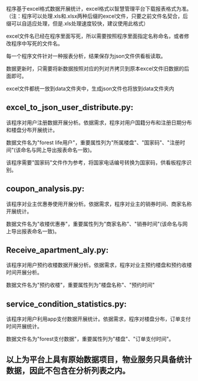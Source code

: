 程序基于excel格式数据开展统计，excel格式以智慧管理平台下载报表格式为准。
（注：程序可以处理.xls和.xlsx两种后缀的excel文件，只要之前文件名契合，后缀可以自适应处理，但是.xls处理速度较快，建议使用此格式）

excel文件名已经在程序里面写死，所以需要按照程序里面指定名称命名，或者修改程序中写死的文件名。

每一个程序文件针对一种报表分析，结果保存为json文件供看板读取。

数据更新时，只需要将新数据按照对应的列对齐拷贝到原本excel文件旧数据的后面即可。

excel文件都统一放到data文件夹中，生成json文件也将放到data文件夹内



excel_to_json_user_distribute.py:
--------------------------------------------------------------------------------------

该程序对用户注册数据开展分析。依据需求，程序对用户国籍分布和注册日期分布和楼盘分布开展统计。

数据文件名为"forest life用户"，重要属性列为"所属楼盘"、"国家码"、"注册时间"(该命名与网上导出报表命名一致)。

该程序需要"国家码"文件作为参考，将国家电话编号转换为国家码，供看板程序识别。


coupon_analysis.py:
--------------------------------------------------------------------------------------

该程序对业主优惠券使用开展分析。依据需求，程序对业主的销券时间、商家名称开展统计。

数据文件名为"收楼优惠券"，重要属性列为"商家名称"、"销券时间"(该命名与网上导出报表命名一致)。

Receive_apartment_aly.py:
--------------------------------------------------------------------------------------

该程序对用户预约收楼数据开展分析。依据需求，程序对业主预约楼盘和预约收楼时间开展分析。

数据文件名为"预约收楼"，重要属性列为"楼盘名称"、"预约时间"

service_condition_statistics.py:
--------------------------------------------------------------------------------------

该程序对用户利用app支付数据开展统计。依据需求，程序对楼盘分布，订单支付时间开展统计。

数据文件名为"forest支付数据"，重要属性列为"楼盘"、"订单支付时间"。

以上为平台上具有原始数据项目，物业服务只具备统计数据，因此不包含在分析列表之内。
--------------------------------------------------------------------------------------






